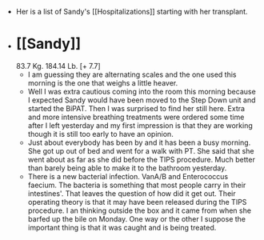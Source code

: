 - Her is a list of Sandy's [[Hospitalizations]] starting with her transplant.
- # [[Sandy]]
  83.7 Kg. 184.14 Lb. [+ 7.7]
	- I am guessing they are alternating scales and the one used this morning is the one that weighs a little heaver.
	- Well I was extra cautious coming into the room this morning because I expected Sandy would have been moved to the Step Down unit and started the BiPAT. Then I was surprised to find her still here. Extra and more intensive breathing treatments were ordered some time after I left yesterday and my first impression is that they are working though it is still too early to have an opinion.
	- Just about everybody has been by and it has been a busy morning.  She got up out of bed and went for a walk with PT.  She said that she went about as far as she did before the TIPS procedure.  Much better than barely being able to make it to the bathroom yesterday.
	- There is a new bacterial infection.  VanA/B and Enterococcus faecium.  The bacteria is something that most people carry in their intestines'.  That leaves the question of how did it get out.  Their operating theory is that it may have been released during the TIPS procedure.  I an thinking outside the box and it came from when she barfed up the bile on Monday.  One way or the other I suppose the important thing is that it was caught and is being treated.